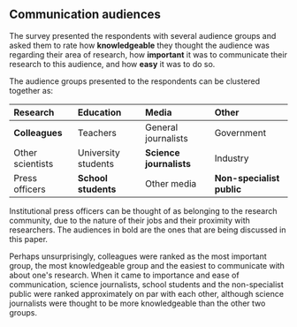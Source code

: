 ## Communication audiences

The survey presented the respondents with several audience groups and asked them to rate how **knowledgeable** they thought the audience was regarding their area of research, how **important** it was to communicate their research to this audience, and how **easy** it was to do so.

The audience groups presented to the respondents can be clustered together as:

|Research|Education|Media|Other|
|:---|:---|:---|:---|
|**Colleagues**|Teachers|General journalists|Government|
|Other scientists|University students|**Science journalists**|Industry|
|Press officers|**School students**|Other media|**Non-specialist public**|

Institutional press officers can be thought of as belonging to the research community, due to the nature of their jobs and their proximity with researchers.
The audiences in bold are the ones that are being discussed in this paper.

Perhaps unsurprisingly, colleagues were ranked as the most important group, the most knowledgeable group and the easiest to communicate with about one's research.
When it came to importance and ease of communication, science journalists, school students and the non-specialist public were ranked approximately on par with each other, although science journalists were thought to be more knowledgeable than the other two groups.
